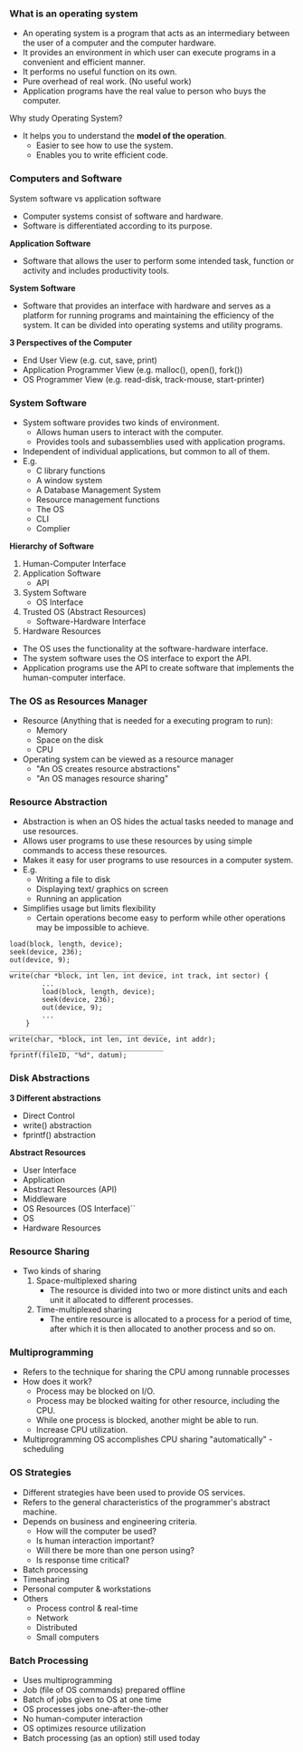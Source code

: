### What is an operating system
- An operating system is a program that acts as an intermediary between the user of a computer and the computer hardware.
- It provides an environment in which user can execute programs in a convenient and efficient manner.
- It performs no useful function on its own.
- Pure overhead of real work. (No useful work) 
- Application programs have the real value to person who buys the computer.

Why study Operating System?
- It helps you to understand the **model of the operation**.
	- Easier to see how to use the system.
	- Enables you to write efficient code.

### Computers and Software
System software vs application software

- Computer systems consist of software and hardware.
- Software is differentiated according to its purpose.

**Application Software**
- Software that allows the user to perform some intended task, function or activity and includes productivity tools.

**System Software**
- Software that provides an interface with hardware and serves as a platform for running programs and maintaining the efficiency of the system. It can be divided into operating systems and utility programs.

**3 Perspectives of the Computer**
- End User View (e.g. cut, save, print)
- Application Programmer View (e.g. malloc(), open(), fork())
- OS Programmer View (e.g. read-disk, track-mouse, start-printer)

### System Software
- System software provides two kinds of environment.
	- Allows human users to interact with the computer.
	- Provides tools and subassemblies used with application programs.
- Independent of individual applications, but common to all of them.
- E.g.
	- C library functions
	- A window system
	- A Database Management System
	- Resource management functions 
	- The OS
	- CLI
	- Complier

**Hierarchy of Software**
1. Human-Computer Interface
2. Application Software
	- API
3. System Software
	- OS Interface
4. Trusted OS (Abstract Resources)
	- Software-Hardware Interface
5. Hardware Resources

- The OS uses the functionality at the software-hardware interface. 
- The system software uses the OS interface to export the API.
- Application programs use the API to create software that implements the human-computer interface.

### The OS as Resources Manager
- Resource (Anything that is needed for a executing program to run):
	- Memory
	- Space on the disk
	- CPU
- Operating system can be viewed as a resource manager
	- "An OS creates resource abstractions"
	- "An OS manages resource sharing"

### Resource Abstraction
- Abstraction is when an OS hides the actual tasks needed to manage and use resources.
- Allows user programs to use these resources by using simple commands to access these resources.
- Makes it easy for user programs to use resources in a computer system.
- E.g. 
	- Writing a file to disk
	- Displaying text/ graphics on screen
	- Running an application
- Simplifies usage but limits flexibility
	- Certain operations become easy to perform while other operations may be impossible to achieve.

```
load(block, length, device);
seek(device, 236);
out(device, 9);
______________________________________
write(char *block, int len, int device, int track, int sector) {
		...
		load(block, length, device);
		seek(device, 236);
		out(device, 9);
		...
	}
______________________________________
write(char, *block, int len, int device, int addr);
______________________________________
fprintf(fileID, "%d", datum);
```

### Disk Abstractions

**3 Different abstractions**
- Direct Control
- write() abstraction
- fprintf() abstraction

**Abstract Resources**
- User Interface
- Application
- Abstract Resources (API)
- Middleware
- OS Resources (OS Interface)``
- OS
- Hardware Resources

### Resource Sharing
- Two kinds of sharing
	1. Space-multiplexed sharing
		- The resource is divided into two or more distinct units and each unit it allocated to different processes.
	2. Time-multiplexed sharing
		- The entire resource is allocated to a process for a period of time, after which it is then allocated to another process and so on.

### Multiprogramming
- Refers to the technique for sharing the CPU among runnable processes
- How does it work?
	- Process may be blocked on I/O.
	- Process may be blocked waiting for other resource, including the CPU.
	- While one process is blocked, another might be able to run.
	- Increase CPU utilization.
- Multiprogramming OS accomplishes CPU sharing "automatically" - scheduling

### OS Strategies
- Different strategies have been used to provide OS services.
- Refers to the general characteristics of the programmer's abstract machine.
- Depends on business and engineering criteria.
	- How will the computer be used?
	- Is human interaction important?
	- Will there be more than one person using?
	- Is response time critical?
- Batch processing
- Timesharing
- Personal computer & workstations
- Others
	- Process control & real-time
	- Network
	- Distributed
	- Small computers

### Batch Processing
- Uses multiprogramming
- Job (file of OS commands) prepared offline
- Batch of jobs given to OS at one time
- OS processes jobs one-after-the-other
- No human-computer interaction
- OS optimizes resource utilization
- Batch processing (as an option) still used today
